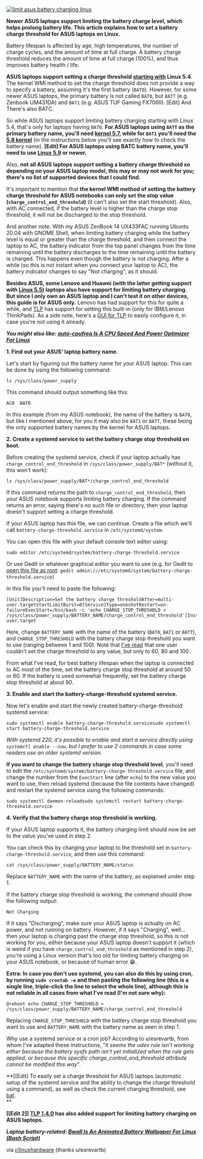 [![limit asus battery charging linux](https://www.linuxuprising.com/ezoimgfmt/1.bp.blogspot.com/-O6tK-krwzUo/YC6gCLr3_iI/AAAAAAAAFPA/4rYjjWc44lMJdOZd50hMCINlFcxr5AKtwCLcBGAsYHQ/s640/asus-battery-charge-threshold-linux.png?ezimgfmt=rs%3Adevice%2Frscb273-1 "limit asus battery charging linux")](https://1.bp.blogspot.com/-O6tK-krwzUo/YC6gCLr3_iI/AAAAAAAAFPA/4rYjjWc44lMJdOZd50hMCINlFcxr5AKtwCLcBGAsYHQ/s1600/asus-battery-charge-threshold-linux.png)

**Newer ASUS laptops support limiting the battery charge level, which helps prolong battery life. This article explains how to set a battery charge threshold for ASUS laptops on Linux.**

Battery lifespan is affected by age, high temperatures, the number of charge cycles, and the amount of time at full charge. A battery charge threshold reduces the amount of time at full charge (100%), and thus improves battery health / life.

**ASUS laptops support setting a charge threshold [starting with](https://github.com/torvalds/linux/commit/d507a54f5865d8dcbdd16c66a1a2da15640878ca) Linux 5.4**. The kernel WMI method to set the charge threshold does not provide a way to specify a battery, assuming it's the first battery (`BAT0`). However, for some newer ASUS laptops, the primary battery is not called `BAT0`, but `BATT` (e.g. Zenbook UM431DA) and `BAT1` (e.g. ASUS TUF Gaming FX706II). \[Edit\] And There's also BATC.

So while ASUS laptops support limiting battery charging starting with Linux 5.4, that's only for laptops having `BAT0`. **For ASUS laptops using `BATT` as the primary battery name, you'll need [kernel 5.7](https://github.com/torvalds/linux/commit/6b3586d45bba14f6912f37488090c37a3710e7b4), while for `BAT1` you'll need the [5.8 kernel](https://github.com/torvalds/linux/commit/9a33e375d98ece5ea40c576eabd3257acb90c509)** (in the instructions below you'll see exactly how to check the battery name). **\[Edit\] For ASUS laptops using BATC battery name, you'll need to use [Linux 5.9](https://github.com/torvalds/linux/commit/1d2dd379bd99ee4356ae4552fd1b8e43c7ca02cd) or newer.**

Also, **not all ASUS laptops support setting a battery charge threshold so depending on your ASUS laptop model, this may or may not work for you; there's no list of supported devices that I could find.**

It's important to mention that **the kernel WMI method of setting the battery charge threshold for ASUS notebooks can only set the stop value (`charge_control_end_threshold`)** (it can't also set the start threshold). Also, with AC connected, if the battery level is higher than the charge stop threshold, it will not be discharged to the stop threshold.

And another note. With my ASUS ZenBook 14 UX433FAC running Ubuntu 20.04 with GNOME Shell, when limiting battery charging while the battery level is equal or greater than the charge threshold, and then connect the laptop to AC, the battery indicator from the top panel changes from the time remaining until the battery discharges to the time remaining until the battery is charged. This happens even though the battery is not charging. After a while (so this is not instant when you connect your laptop to AC), the battery indicator changes to say "Not charging", as it should.

**Besides ASUS, some Lenovo and Huawei (with the latter getting support with [Linux 5.5](https://github.com/torvalds/linux/commit/355a070b09ab1f29f36447c91cde3e6fd07775e0)) laptops also have support for limiting battery charging. But since I only own an ASUS laptop and I can't test it on other devices, this guide is for ASUS only.** Lenovo has had support for this for quite a while, and [TLP](https://www.linuxuprising.com/2020/02/tlp-13-linux-laptop-battery-extender.html) has support for setting this built-in (only for IBM/Lenovo ThinkPads). As a side note, here's a [GUI for TLP](https://www.linuxuprising.com/2018/09/tlpui-is-graphical-user-interface-for.html) to easily configure it, in case you're not using it already.

**_You might also like: [auto-cpufreq Is A CPU Speed And Power Optimizer For Linux](https://www.linuxuprising.com/2020/01/auto-cpufreq-is-new-cpu-speed-and-power.html)_**

**1\. Find out your ASUS' laptop battery name.**

Let's start by figuring out the battery name for your ASUS laptop. This can be done by using the following command:

```
ls /sys/class/power_supply
```

This command should output something like this:

```
AC0  BAT0
```

In this example (from my ASUS notebook), the name of the battery is `BAT0`, but like I mentioned above, for you it may also be `BAT1` or `BATT`, these being the only supported battery names by the kernel for ASUS laptops.

**2\. Create a systemd service to set the battery charge stop threshold on boot.**

Before creating the systemd service, check if your laptop actually has `charge_control_end_threshold` in `/sys/class/power_supply/BAT*` (without it, this won't work):

```
ls /sys/class/power_supply/BAT*/charge_control_end_threshold
```

If this command returns the path to `charge_control_end_threshold`, then your ASUS notebook supports limiting battery charging. If the command returns an error, saying there's no such file or directory, then your laptop doesn't support setting a charge threshold.

If your ASUS laptop has this file, we can continue. Create a file which we'll call `battery-charge-threshold.service` in `/etc/systemd/system`.

You can open this file with your default console text editor using:

```
sudo editor /etc/systemd/system/battery-charge-threshold.service
```

Or use Gedit or whatever graphical editor you want to use (e.g. for Gedit to [open this file as root](https://www.linuxuprising.com/2018/04/gksu-removed-from-ubuntu-heres.html): `gedit admin:///etc/systemd/system/battery-charge-threshold.service`)

In this file you'll need to paste the following:

```
[Unit]Description=Set the battery charge thresholdAfter=multi-user.targetStartLimitBurst=0[Service]Type=oneshotRestart=on-failureExecStart=/bin/bash -c 'echo CHARGE_STOP_THRESHOLD > /sys/class/power_supply/BATTERY_NAME/charge_control_end_threshold'[Install]WantedBy=multi-user.target
```

Here, change `BATTERY_NAME` with the name of the battery (`BAT0`, `BAT1` or `BATT`), and `CHARGE_STOP_THRESHOLD` with the battery charge stop threshold you want to use (ranging between 1 and 100). Note that [I've read](https://github.com/linrunner/TLP/issues/528#issuecomment-686713034) that one user couldn't set the charge threshold to any value, but only to 60, 80 and 100.

From what I've read, for best battery lifespan when the laptop is connected to AC most of the time, set the battery charge stop threshold at around 50 or 60. If the battery is used somewhat frequently, set the battery charge stop threshold at about 90.

**3\. Enable and start the battery-charge-threshold systemd service.**

Now let's enable and start the newly created battery-charge-threshold systemd service:

```
sudo systemctl enable battery-charge-threshold.servicesudo systemctl start battery-charge-threshold.service
```

_With systemd 220, it's possible to enable and start a service directly using `systemctl enable --now`, but I prefer to use 2 commands in case some readers use an older systemd version._

**If you want to change the battery charge stop threshold level**, you'll need to edit the `/etc/systemd/system/battery-charge-threshold.service` file, and change the number from the `ExecStart` line (after `echo`) to the new value you want to use, then reload systemd (because the file contents have changed) and restart the systemd service using the following commands:

```
sudo systemctl daemon-reloadsudo systemctl restart battery-charge-threshold.service
```

**4\. Verify that the battery charge stop threshold is working.**

If your ASUS laptop supports it, the battery charging limit should now be set to the value you've used in step 2.

You can check this by charging your laptop to the threshold set in `battery-charge-threshold.service`, and then use this command:

```
cat /sys/class/power_supply/BATTERY_NAME/status
```

Replace `BATTERY_NAME` with the name of the battery, as explained under step 1.

If the battery charge stop threshold is working, the command should show the following output:

```
Not Charging
```

If it says "Discharging", make sure your ASUS laptop is actually on AC power, and not running on battery. However, if it says "Charging", well... then your laptop is charging past the charge stop threshold, so this is not working for you, either because your ASUS laptop doesn't support it (which is weird if you have `charge_control_end_threshold` as mentioned in step 2), you're using a Linux version that's too old for limiting battery charging on your ASUS notebook, or because of human error 😁️.

**Extra: In case you don't use systemd, you can also do this by using cron, by running `sudo crontab -e` and then pasting the following line (this is a single line, triple-click the line to select the whole line), although this is not reliable in all cases from what I've read (I'm not sure why):**

```
@reboot echo CHARGE_STOP_THRESHOLD > /sys/class/power_supply/BATTERY_NAME/charge_control_end_threshold
```

Replacing `CHARGE_STOP_THRESHOLD` with the battery charge stop threshold you want to use and `BATTERY_NAME` with the battery name as seen in step 1.

Why use a systemd service or a cron job? According to u/esrevartb, from whom I've adapted these instructions, "_it seems the udev rule isn't working either because the battery sysfs path isn't yet initialized when the rule gets applied, or because this specific charge\_control\_end\_threshold attribute cannot be modified this way_".

**\[\[Edit\] To easily set a charge threshold for ASUS laptops (automatic setup of the systemd service and the ability to change the charge threshold using a command), as well as check the current charging threshold, see [bat](https://www.linuxuprising.com/2021/06/easily-set-charging-thresholds-for-asus.html).  
**

**\[\[Edit 2\]\] [TLP 1.4.0](https://github.com/linrunner/TLP/releases/tag/1.4.0) has also added support for limiting battery charging on ASUS laptops.**

**_Laptop battery-related: [Bwall Is An Animated Battery Wallpaper For Linux (Bash Script)](https://www.linuxuprising.com/2021/02/bwall-is-animated-battery-wallpaper-for.html)_**

via [r/linuxhardware](https://www.reddit.com/r/linuxhardware/comments/g8kpee/psa_kernel_54_added_the_ability_to_set_a_battery/) (thanks u/esrevartb)